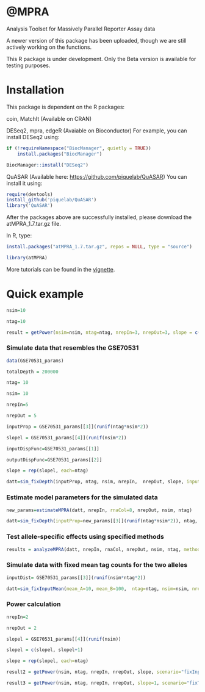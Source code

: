# @MPRA
Analysis Toolset for Massively Parallel Reporter Assay data

A newer version of this package has been uploaded, though we are still actively working on the functions.

This R package is under development. Only the Beta version is available for testing purposes. 


# Installation

This package is dependent on the R packages: 

coin, MatchIt (Available on CRAN)

DESeq2,   mpra, edgeR (Avaiable on Bioconductor)
For example, you can install DESeq2 using:
```r
if (!requireNamespace("BiocManager", quietly = TRUE))
    install.packages("BiocManager")

BiocManager::install("DESeq2")
```

QuASAR (Available here: https://github.com/piquelab/QuASAR)
You can install it using:
```r
require(devtools)
install_github('piquelab/QuASAR')
library('QuASAR')
```

After the packages above are successfully installed, please download the atMPRA_1.7.tar.gz file.

In R, type: 
```r
install.packages("atMPRA_1.7.tar.gz", repos = NULL, type = "source")

library(atMPRA)
```

More tutorials can be found in the [vignette](https://github.com/redaq/atMPRA/blob/master/vignettes/atMPRA_vignettes.pdf). 

# Quick example
```r
nsim=10

ntag=10

result = getPower(nsim=nsim, ntag=ntag, nrepIn=3, nrepOut=3, slope = c(rep(1, ntag*nsim), rep(2,ntag*nsim)), method=c("MW", "mpralm"), scenario="fixTotalDepth")
```

### Simulate data that resembles the GSE70531
```r
data(GSE70531_params) 

totalDepth = 200000

ntag= 10

nsim= 10

nrepIn=5

nrepOut = 5

inputProp = GSE70531_params[[3]](runif(ntag*nsim*2))

slopel = GSE70531_params[[4]](runif(nsim*2))

inputDispFunc=GSE70531_params[[1]]

outputDispFunc=GSE70531_params[[2]]

slope = rep(slopel, each=ntag)

datt=sim_fixDepth(inputProp, ntag, nsim, nrepIn,  nrepOut, slope, inputDispFunc=inputDispFunc, outputDispFunc=outputDispFunc, sampleDepth=totalDepth) 
```

### Estimate model parameters for the simulated data
```r
new_params=estimateMPRA(datt, nrepIn, rnaCol=8, nrepOut, nsim, ntag)

datt=sim_fixDepth(inputProp=new_params[[3]](runif(ntag*nsim*2)), ntag, nsim, nrepIn,  nrepOut, slope, inputDispFunc=new_params[[1]], outputDispFunc=new_params[[2]], sampleDepth=totalDepth) 

```

### Test allele-specific effects using specified methods
```r
results = analyzeMPRA(datt, nrepIn, rnaCol, nrepOut, nsim, ntag, method=c("MW", "Adaptive", "QuASAR", "T-test", "mpralm", "DESeq2"), cutoff=0, cutoffo=0)
```

### Simulate data with fixed mean tag counts for the two alleles
```r
inputDist= GSE70531_params[[3]](runif(nsim*ntag*2))

datt=sim_fixInputMean(mean_A=10, mean_B=100,  ntag=ntag, nsim=nsim, nrepIn=nrepIn, nrepOut=nrepOut, slope=slope, inputDist=inputDist, inputDispFunc=inputDispFunc, outputDispFunc=outputDispFunc)
```

### Power calculation
```r
nrepIn=2

nrepOut = 2

slopel = GSE70531_params[[4]](runif(nsim))

slopel = c(slopel, slopel+1)

slope = rep(slopel, each=ntag)

result2 = getPower(nsim, ntag, nrepIn, nrepOut, slope, scenario="fixInputDist", method=c("MW","T-test", "mpralm", "edgeR", "DESeq2"), fixInput  = c(20, 100), inputDist=inputDist, inputDispFunc=inputDispFunc, outputDispFunc=outputDispFunc,  cutoff=-1, cutoffo=-1)

result3 = getPower(nsim, ntag, nrepIn, nrepOut, slope=1, scenario="fixTotalDepth", method=c("MW", "Matching", "Adaptive", "Fisher", "QuASAR", "T-test", "mpralm", "edgeR", "DESeq2"), fixTotalD= 200000, inputDist=inputDist,inputDispFunc=inputDispFunc, outputDispFunc=outputDispFunc,  cutoff=-1, cutoffo=-1, p.adjust.method="none")

```





